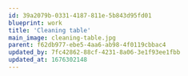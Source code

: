 ```yaml
---
id: 39a2079b-0331-4187-811e-5b843d95fd01
blueprint: work
title: 'Cleaning table'
main_image: cleaning-table.jpg
parent: f62db977-ebe5-4aa6-ab98-4f0119cbbac4
updated_by: 7fc42862-88cf-4231-8a06-3e1f93ee1fbb
updated_at: 1676302148
---
```

